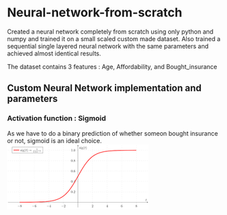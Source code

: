 # Neural-network-from-scratch

Created a neural network completely from scratch using only python and numpy and trained it on a small scaled custom made dataset. Also trained a sequential single layered neural network with the same parameters and achieved almost identical results.

The dataset contains 3 features : Age, Affordability, and Bought_insurance

## Custom Neural Network implementation and parameters
### Activation function : Sigmoid
As we have to do a binary prediction of whether someon bought insurance or not, sigmoid is an ideal choice.
![Sigmoid](NN_static/sigmoid.png)
